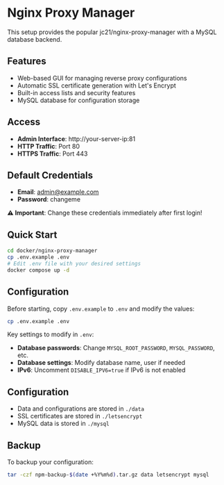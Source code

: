 # Nginx Proxy Manager

This setup provides the popular jc21/nginx-proxy-manager with a MySQL database backend.

## Features
- Web-based GUI for managing reverse proxy configurations
- Automatic SSL certificate generation with Let's Encrypt
- Built-in access lists and security features
- MySQL database for configuration storage

## Access
- **Admin Interface**: http://your-server-ip:81
- **HTTP Traffic**: Port 80
- **HTTPS Traffic**: Port 443

## Default Credentials
- **Email**: admin@example.com
- **Password**: changeme

**⚠️ Important**: Change these credentials immediately after first login!

## Quick Start
```bash
cd docker/nginx-proxy-manager
cp .env.example .env
# Edit .env file with your desired settings
docker compose up -d
```

## Configuration
Before starting, copy `.env.example` to `.env` and modify the values:

```bash
cp .env.example .env
```

Key settings to modify in `.env`:
- **Database passwords**: Change `MYSQL_ROOT_PASSWORD`, `MYSQL_PASSWORD`, etc.
- **Database settings**: Modify database name, user if needed
- **IPv6**: Uncomment `DISABLE_IPV6=true` if IPv6 is not enabled

## Configuration
- Data and configurations are stored in `./data`
- SSL certificates are stored in `./letsencrypt`
- MySQL data is stored in `./mysql`

## Backup
To backup your configuration:
```bash
tar -czf npm-backup-$(date +%Y%m%d).tar.gz data letsencrypt mysql
```